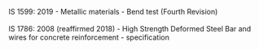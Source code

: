 IS 1599: 2019 - Metallic materials - Bend test (Fourth Revision)
<br><br>
IS 1786: 2008 (reaffirmed 2018) - High Strength Deformed Steel Bar and wires  for concrete reinforcement - specification
